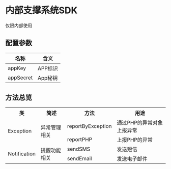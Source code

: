# 内部支撑系统SDK
仅限内部使用

## 配置参数
| 名称  |  含义 |
| ------------ | ------------ |
|  appKey |  APP标识 |
|  appSecret |  App秘钥 |


## 方法总览
<table>
	<tr>
		<th>类</th>
		<th>简述</th>
		<th>方法</th>
		<th>用途</th>
	</tr >
	<tr >
		<td rowspan="2">Exception</td>
		<td rowspan="2">异常管理相关</td>
		<td>reportByException</td>
		<td>通过PHP的异常对象上报异常</td>
	</tr>
	<tr>
		<td>reportPHP</td>
		<td>上报PHP的异常</td>
	</tr>
		<tr >
		<td rowspan="2">Notification</td>
		<td rowspan="2">提醒功能相关</td>
		<td>sendSMS</td>
		<td>发送短信</td>
	</tr>
	<tr>
		<td>sendEmail</td>
		<td>发送电子邮件</td>
	</tr>
</table>
